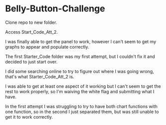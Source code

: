 # Belly-Button-Challenge

Clone repo to new folder.

Access Start_Code_Att_2.

I was finally able to get the panel to work, however I can't seem to get my graphs to appear and populate correctly.

The first Starter_Code folder was my first attempt, but I couldn't fix it and decided to just start over.

I did some searching online to try to figure out where I was going wrong, that's what Starter_Code_Att_2 is.

I was able to get at least one aspect of it working but I can't seem to get the rest to work properly, so I'm waiving the white flag and submitting what I have.

In the first attempt I was struggling to try to have both chart functions with one function, so in the second I just separated them, but was still unable to get it to work correctly.
